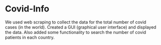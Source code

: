 # Covid-Info
We used web scraping to collect the data for the total number of covid cases (in the world). Created a GUI (graphical user interface) and displayed the data. 
Also added some functionality to search the number of covid patients in each country.
